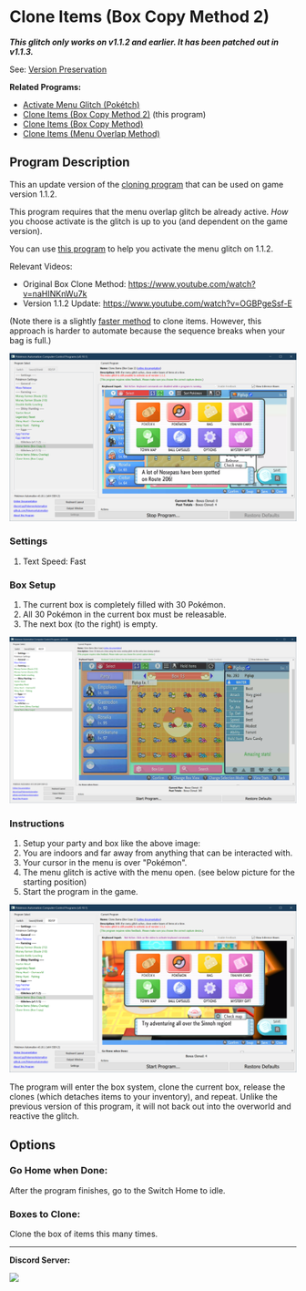 # Clone Items (Box Copy Method 2)

***This glitch only works on v1.1.2 and earlier. It has been patched out in v1.1.3.***

See: [Version Preservation](VersionPreservation.md)

**Related Programs:**
- [Activate Menu Glitch (Pokétch)](ActivateMenuGlitch-Poketch.md)
- [Clone Items (Box Copy Method 2)](CloneItemsBoxCopy2.md) (this program)
- [Clone Items (Box Copy Method)](CloneItemsBoxCopy.md)
- [Clone Items (Menu Overlap Method)](CloneItemsMenuOverlap.md)

## Program Description

This an update version of the [cloning program](CloneItemsBoxCopy.md) that can be used on game version 1.1.2.

This program requires that the menu overlap glitch be already active. *How* you choose activate is the glitch is up to you (and dependent on the game version).

You can use [this program](ActivateMenuGlitch-Poketch.md) to help you activate the menu glitch on 1.1.2.

Relevant Videos:
- Original Box Clone Method: https://www.youtube.com/watch?v=naHINKnWu7k
- Version 1.1.2 Update: https://www.youtube.com/watch?v=OGBPgeSsf-E

(Note there is a slightly [faster method](https://www.youtube.com/watch?v=ZbNYA9PzCAw) to clone items.
However, this approach is harder to automate because the sequence breaks when your bag is full.)

<img src="images/CloneItemsBoxCopy2-0.png">

### Settings

1. Text Speed: Fast

### Box Setup

1. The current box is completely filled with 30 Pokémon.
2. All 30 Pokémon in the current box must be releasable.
3. The next box (to the right) is empty.

<img src="images/CloneItemsBoxCopy-1.png">

### Instructions

1. Setup your party and box like the above image:
2. You are indoors and far away from anything that can be interacted with.
3. Your cursor in the menu is over "Pokémon".
4. The menu glitch is active with the menu open. (see below picture for the starting position)
5. Start the program in the game.

<img src="images/CloneItemsBoxCopy2-1.png">

The program will enter the box system, clone the current box, release the clones (which detaches items to your inventory), and repeat.
Unlike the previous version of this program, it will not back out into the overworld and reactive the glitch.


## Options

### Go Home when Done:

After the program finishes, go to the Switch Home to idle.

### Boxes to Clone:

Clone the box of items this many times.

<hr>

**Discord Server:** 

[<img src="https://canary.discordapp.com/api/guilds/695809740428673034/widget.png?style=banner2">](https://discord.gg/cQ4gWxN)

